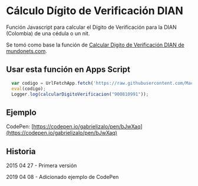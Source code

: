 # Cálculo Dígito de Verificación DIAN

Función Javascript para calcular el Dígito de Verificación para la DIAN (Colombia) de una cédula o un nit.

Se tomó como base la función de [Calcular Digito de Verificación DIAN de mundonets.com](http://www.mundonets.com/digito-de-verificacion-dian/).

## Usar esta función en Apps Script 

```js
  var codigo = UrlFetchApp.fetch('https://raw.githubusercontent.com/Macorreag/calculo-digito-de-verificacion-dian/master/calcularDigitoVerificacion.js').getContentText();
  eval(codigo);
  Logger.log(calcularDigitoVerificacion("900810991"));
```


## Ejemplo

CodePen: [https://codepen.io/gabrielizalo/pen/bJwXaq](https://codepen.io/gabrielizalo/pen/bJwXaq)


## Historia

2015 04 27 - Primera versión

2019 04 08 - Adicionado ejemplo de CodePen
